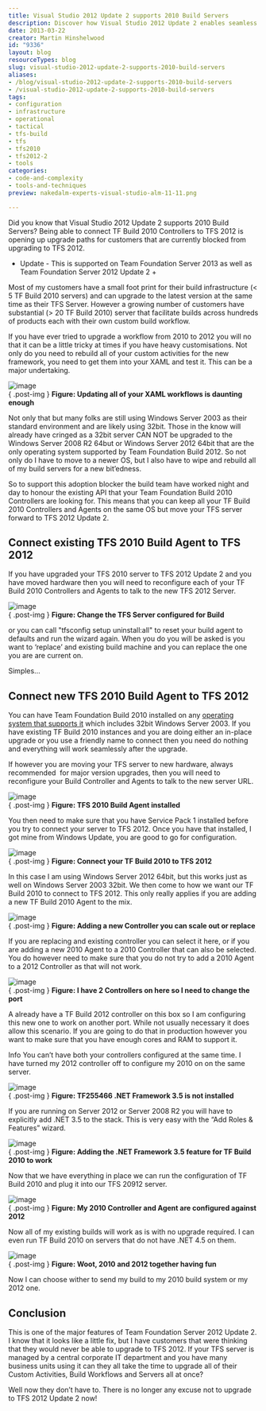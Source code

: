 ```yaml
---
title: Visual Studio 2012 Update 2 supports 2010 Build Servers
description: Discover how Visual Studio 2012 Update 2 enables seamless integration with 2010 Build Servers, simplifying upgrades and enhancing your development workflow.
date: 2013-03-22
creator: Martin Hinshelwood
id: "9336"
layout: blog
resourceTypes: blog
slug: visual-studio-2012-update-2-supports-2010-build-servers
aliases:
- /blog/visual-studio-2012-update-2-supports-2010-build-servers
- /visual-studio-2012-update-2-supports-2010-build-servers
tags:
- configuration
- infrastructure
- operational
- tactical
- tfs-build
- tfs
- tfs2010
- tfs2012-2
- tools
categories:
- code-and-complexity
- tools-and-techniques
preview: nakedalm-experts-visual-studio-alm-11-11.png

---
```

Did you know that Visual Studio 2012 Update 2 supports 2010 Build Servers? Being able to connect TF Build 2010 Controllers to TFS 2012 is opening up upgrade paths for customers that are currently blocked from upgrading to TFS 2012.

- Update - This is supported on Team Foundation Server 2013 as well as Team Foundation Server 2012 Update 2 +

Most of my customers have a small foot print for their build infrastructure (< 5 TF Build 2010 servers) and can upgrade to the latest version at the same time as their TFS Server. However a growing number of customers have substantial (> 20 TF Build 2010) server that facilitate builds across hundreds of products each with their own custom build workflow.

If you have ever tried to upgrade a workflow from 2010 to 2012 you will no that it can be a little tricky at times if you have heavy customisations. Not only do you need to rebuild all of your custom activities for the new framework, you need to get them into your XAML and test it. This can be a major undertaking.

![image](images/image36-1-1.png "image")  
{ .post-img }
**Figure: Updating all of your XAML workflows is daunting enough**

Not only that but many folks are still using Windows Server 2003 as their standard environment and are likely using 32bit. Those in the know will already have cringed as a 32bit server CAN NOT be upgraded to the Windows Server 2008 R2 64but or Windows Server 2012 64bit that are the only operating system supported by Team Foundation Build 2012. So not only do I have to move to a newer OS, but I also have to wipe and rebuild all of my build servers for a new bit’edness.

So to support this adoption blocker the build team have worked night and day to honour the existing API that your Team Foundation Build 2010 Controllers are looking for. This means that you can keep all your TF Build 2010 Controllers and Agents on the same OS but move your TFS server forward to TFS 2012 Update 2.

## Connect existing TFS 2010 Build Agent to TFS 2012

If you have upgraded your TFS 2010 server to TFS 2012 Update 2 and you have moved hardware then you will need to reconfigure each of your TF Build 2010 Controllers and Agents to talk to the new TFS 2012 Server.

![image](images/image37-2-2.png "image")  
{ .post-img }
**Figure: Change the TFS Server configured for Build**

or you can call "tfsconfig setup uninstall:all" to reset your build agent to defaults and run the wizard again. When you do you will be asked is you want to ‘replace’ and existing build machine and you can replace the one you are are current on.

Simples…

## Connect new TFS 2010 Build Agent to TFS 2012

You can have Team Foundation Build 2010 installed on any [operating system that supports it](<http://msdn.microsoft.com/en-us/library/vstudio/dd578592(v=vs.100).aspx>) which includes 32bit Windows Server 2003. If you have existing TF Build 2010 instances and you are doing either an in-place upgrade or you use a friendly name to connect then you need do nothing and everything will work seamlessly after the upgrade.

If however you are moving your TFS server to new hardware, always recommended  for major version upgrades, then you will need to reconfigure your Build Controller and Agents to talk to the new server URL.

![image](images/image38-3-3.png "image")  
{ .post-img }
**Figure: TFS 2010 Build Agent installed**

You then need to make sure that you have Service Pack 1 installed before you try to connect your server to TFS 2012. Once you have that installed, I got mine from Windows Update, you are good to go for configuration.

![image](images/image39-4-4.png "image")  
{ .post-img }
**Figure: Connect your TF Build 2010 to TFS 2012**

In this case I am using Windows Server 2012 64bit, but this works just as well on Windows Server 2003 32bit. We then come to how we want our TF Build 2010 to connect to TFS 2012. This only really applies if you are adding a new TF Build 2010 Agent to the mix.

![image](images/image40-5-5.png "image")  
{ .post-img }
**Figure: Adding a new Controller you can scale out or replace**

If you are replacing and existing controller you can select it here, or if you are adding a new 2010 Agent to a 2010 Controller that can also be selected. You do however need to make sure that you do not try to add a 2010 Agent to a 2012 Controller as that will not work.

![image](images/image41-6-6.png "image")  
{ .post-img }
**Figure: I have 2 Controllers on here so I need to change the port**

A already have a TF Build 2012 controller on this box so I am configuring this new one to work on another port. While not usually necessary it does allow this scenario. If you are going to do that in production however you want to make sure that you have enough cores and RAM to support it.

Info You can’t have both your controllers configured at the same time. I have turned my 2012 controller off to configure my 2010 on on the same server.

![image](images/image42-7-7.png "image")  
{ .post-img }
**Figure: TF255466 .NET Framework 3.5 is not installed**

If you are running on Server 2012 or Server 2008 R2 you will have to explicitly add .NET 3.5 to the stack. This is very easy with the “Add Roles & Features” wizard.

![image](images/image43-8-8.png "image")  
{ .post-img }
**Figure: Adding the .NET Framework 3.5 feature for TF Build 2010 to work**

Now that we have everything in place we can run the configuration of TF Build 2010 and plug it into our TFS 20912 server.

![image](images/image44-9-9.png "image")  
{ .post-img }
**Figure: My 2010 Controller and Agent are configured against 2012**

Now all of my existing builds will work as is with no upgrade required. I can even run TF Build 2010 on servers that do not have .NET 4.5 on them.

![image](images/image45-10-10.png "image")  
{ .post-img }
**Figure: Woot, 2010 and 2012 together having fun**

Now I can choose wither to send my build to my 2010 build system or my 2012 one.

## Conclusion

This is one of the major features of Team Foundation Server 2012 Update 2. I know that it looks like a little fix, but I have customers that were thinking that they would never be able to upgrade to TFS 2012. If your TFS server is managed by a central corporate IT department and you have many business units using it can they all take the time to upgrade all of their Custom Activities, Build Workflows and Servers all at once?

Well now they don’t have to. There is no longer any excuse not to upgrade to TFS 2012 Update 2 now!
